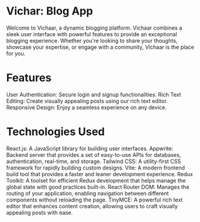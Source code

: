 # Vichar: Blog App

Welcome to Vichaar, a dynamic blogging platform. Vichaar combines a sleek user interface with powerful features to provide an exceptional blogging experience. Whether you're looking to share your thoughts, showcase your expertise, or engage with a community, Vichaar is the place for you.

# Features

User Authentication: Secure login and signup functionalities.
Rich Text Editing: Create visually appealing posts using our rich text editor.
Responsive Design: Enjoy a seamless experience on any device.

# Technologies Used

React.js: A JavaScript library for building user interfaces.
Appwrite: Backend server that provides a set of easy-to-use APIs for databases, authentication, real-time, and storage.
Tailwind CSS: A utility-first CSS framework for rapidly building custom designs.
Vite: A modern frontend build tool that provides a faster and leaner development experience.
Redux Toolkit: A toolset for efficient Redux development that helps manage the global state with good practices built-in.
React Router DOM: Manages the routing of your application, enabling navigation between different components without reloading the page.
TinyMCE: A powerful rich text editor that enhances content creation, allowing users to craft visually appealing posts with ease.
